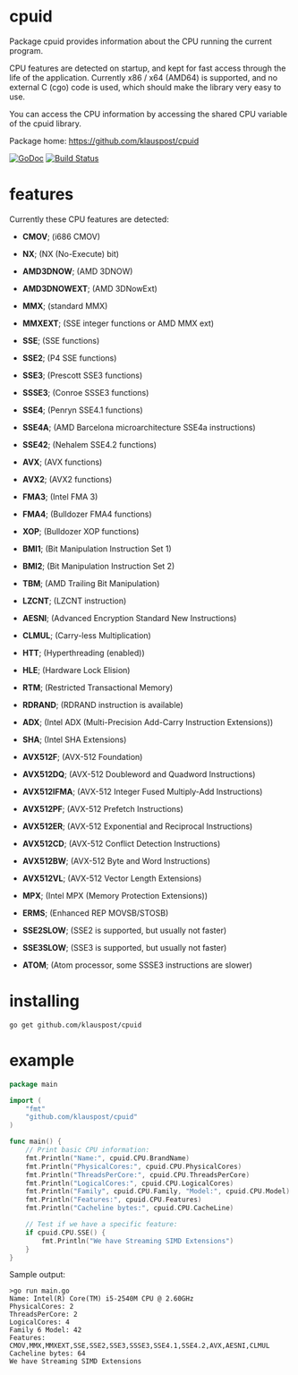 # cpuid
Package cpuid provides information about the CPU running the current program.

CPU features are detected on startup, and kept for fast access through the life of the application.
Currently x86 / x64 (AMD64) is supported, and no external C (cgo) code is used, which should make the library very easy to use.

You can access the CPU information by accessing the shared CPU variable of the cpuid library.

Package home: https://github.com/klauspost/cpuid

[![GoDoc][1]][2] [![Build Status][3]][4]

[1]: https://godoc.org/github.com/klauspost/cpuid?status.svg
[2]: https://godoc.org/github.com/klauspost/cpuid
[3]: https://travis-ci.org/klauspost/cpuid.svg
[4]: https://travis-ci.org/klauspost/cpuid

# features
Currently these CPU features are detected:
*  **CMOV**; (i686 CMOV)
*  **NX**; (NX (No-Execute) bit)
*  **AMD3DNOW**; (AMD 3DNOW)
*  **AMD3DNOWEXT**; (AMD 3DNowExt)
*  **MMX**; (standard MMX)
*  **MMXEXT**; (SSE integer functions or AMD MMX ext)
*  **SSE**; (SSE functions)
*  **SSE2**; (P4 SSE functions)
*  **SSE3**; (Prescott SSE3 functions)
*  **SSSE3**; (Conroe SSSE3 functions)
*  **SSE4**; (Penryn SSE4.1 functions)
*  **SSE4A**; (AMD Barcelona microarchitecture SSE4a instructions)
*  **SSE42**; (Nehalem SSE4.2 functions)
*  **AVX**; (AVX functions)
*  **AVX2**; (AVX2 functions)
*  **FMA3**; (Intel FMA 3)
*  **FMA4**; (Bulldozer FMA4 functions)
*  **XOP**; (Bulldozer XOP functions)
*  **BMI1**; (Bit Manipulation Instruction Set 1)
*  **BMI2**; (Bit Manipulation Instruction Set 2)
*  **TBM**; (AMD Trailing Bit Manipulation)
*  **LZCNT**; (LZCNT instruction)
*  **AESNI**; (Advanced Encryption Standard New Instructions)
*  **CLMUL**; (Carry-less Multiplication)
*  **HTT**; (Hyperthreading (enabled))
*  **HLE**; (Hardware Lock Elision)
*  **RTM**; (Restricted Transactional Memory)
*  **RDRAND**; (RDRAND instruction is available)
*  **ADX**; (Intel ADX (Multi-Precision Add-Carry Instruction Extensions))
*  **SHA**; (Intel SHA Extensions)
*  **AVX512F**; (AVX-512 Foundation)
*  **AVX512DQ**; (AVX-512 Doubleword and Quadword Instructions)
*  **AVX512IFMA**; (AVX-512 Integer Fused Multiply-Add Instructions)
*  **AVX512PF**; (AVX-512 Prefetch Instructions)
*  **AVX512ER**; (AVX-512 Exponential and Reciprocal Instructions)
*  **AVX512CD**; (AVX-512 Conflict Detection Instructions)
*  **AVX512BW**; (AVX-512 Byte and Word Instructions)
*  **AVX512VL**; (AVX-512 Vector Length Extensions)
*  **MPX**; (Intel MPX (Memory Protection Extensions))
*  **ERMS**; (Enhanced REP MOVSB/STOSB)

*  **SSE2SLOW**; (SSE2 is supported, but usually not faster)
*  **SSE3SLOW**; (SSE3 is supported, but usually not faster)
*  **ATOM**; (Atom processor, some SSSE3 instructions are slower)

# installing

```go get github.com/klauspost/cpuid```

# example

```Go
package main

import (
	"fmt"
	"github.com/klauspost/cpuid"
)

func main() {
	// Print basic CPU information:
	fmt.Println("Name:", cpuid.CPU.BrandName)
	fmt.Println("PhysicalCores:", cpuid.CPU.PhysicalCores)
	fmt.Println("ThreadsPerCore:", cpuid.CPU.ThreadsPerCore)
	fmt.Println("LogicalCores:", cpuid.CPU.LogicalCores)
	fmt.Println("Family", cpuid.CPU.Family, "Model:", cpuid.CPU.Model)
	fmt.Println("Features:", cpuid.CPU.Features)
	fmt.Println("Cacheline bytes:", cpuid.CPU.CacheLine)

	// Test if we have a specific feature:
	if cpuid.CPU.SSE() {
		fmt.Println("We have Streaming SIMD Extensions")
	}
}
```

Sample output:
```
>go run main.go
Name: Intel(R) Core(TM) i5-2540M CPU @ 2.60GHz
PhysicalCores: 2
ThreadsPerCore: 2
LogicalCores: 4
Family 6 Model: 42
Features: CMOV,MMX,MMXEXT,SSE,SSE2,SSE3,SSSE3,SSE4.1,SSE4.2,AVX,AESNI,CLMUL
Cacheline bytes: 64
We have Streaming SIMD Extensions
```
